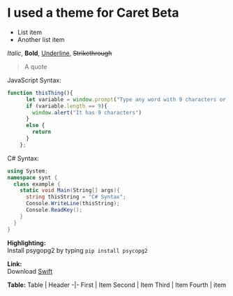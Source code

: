 # I used a theme for Caret Beta
- List item
- Another list item

*Italic*, **Bold**, <u>Underline</u>, ~~Strikethrough~~

> A quote
  


JavaScript Syntax:
```javascript
function thisThing(){
      let variable = window.prompt("Type any word with 9 characters or you can type any word.");      
      if (variable.length == 9){
        window.alert("It has 9 characters")
      }
      else {
        return
      }
    };
```
C# Syntax:
```csharp
using System;
namespace synt {
  class example {
    static void Main(String[] args){
      string thisString = "C# Syntax";
      Console.WriteLine(thisString);
      Console.ReadKey();
    }
  }
}
```
**Highlighting:** <br>
Install psygopg2 by typing <code>pip install psycopg2 </code>

**Link:** <br>
Download [Swift](https://www.swift.org/download/)

**Table:**
Table | Header
-|-
First | Item
Second  | Item
Third | Item
Fourth | item